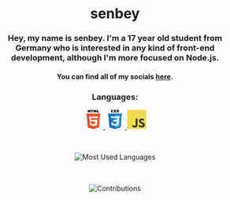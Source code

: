 <h1 align="center">senbey</h1>

<h3 align="center">
  Hey, my name is senbey. I'm a 17 year old student from Germany who is
  interested in any kind of front-end development, although I'm more focused on
  Node.js.
</h3>

<h4 align="center">
  You can find all of my socials <a href="https://senbey.net">here</a>.
</h4>

<h3 align="center">Languages:</h3>

<p align="center">
  <a href="https://www.w3.org/html/">
    <img
      src="https://raw.githubusercontent.com/devicons/devicon/master/icons/html5/html5-original-wordmark.svg"
      alt="HTML5"
      width="40"
      height="40"
    />
  </a>
  <a href="https://www.w3schools.com/css/">
    <img
      src="https://raw.githubusercontent.com/devicons/devicon/master/icons/css3/css3-original-wordmark.svg"
      alt="CSS3"
      width="40"
      height="40"
    /> </a
  ><a href="https://developer.mozilla.org/en-US/docs/Web/JavaScript">
    <img
      src="https://raw.githubusercontent.com/devicons/devicon/master/icons/javascript/javascript-original.svg"
      alt="JavaScript"
      width="40"
      height="40"
    />
  </a>
</p>

<br />

<p align="center">
  <img
    src="https://github-readme-stats.vercel.app/api/top-langs?username=senbeyxd&show_icons=true&locale=en&layout=compact"
    alt="Most Used Languages"
  />
</p>

<br />

<p align="center">
  <img
    align="center"
    src="https://github-readme-streak-stats.herokuapp.com/?user=senbeyxd&"
    alt="Contributions"
  />
</p>
